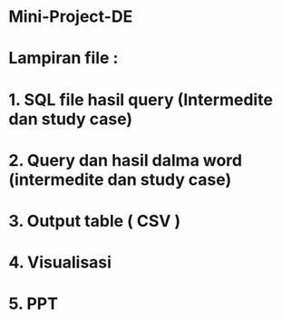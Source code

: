 # Mini-Project-DE
# Lampiran file : 
# 1. SQL file hasil query (Intermedite dan study case) 
# 2. Query dan hasil dalma word (intermedite dan study case)
# 3. Output table ( CSV )
# 4. Visualisasi 
# 5. PPT
